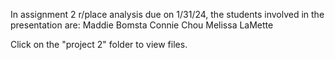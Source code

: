 In assignment 2 r/place analysis due on 1/31/24, the students involved in the presentation are:
Maddie Bomsta
Connie Chou
Melissa LaMette

Click on the "project 2" folder to view files.
